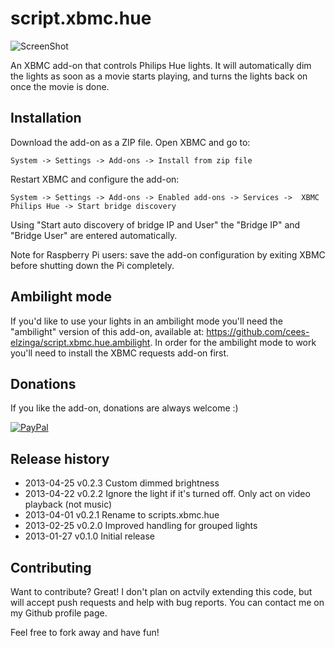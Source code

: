 script.xbmc.hue
===============

![ScreenShot](http://meethue.files.wordpress.com/2013/01/plugin2.png?w=400)

An XBMC add-on that controls Philips Hue lights. It will automatically 
dim the lights as soon as a movie starts playing, and turns the lights 
back on once the movie is done.

Installation
------------

Download the add-on as a ZIP file. Open XBMC and go to:

`System -> Settings -> Add-ons -> Install from zip file`

Restart XBMC and configure the add-on:

`System -> Settings -> Add-ons -> Enabled add-ons -> Services -> 
    XBMC Philips Hue -> Start bridge discovery`

Using "Start auto discovery of bridge IP and User" the "Bridge IP" and 
"Bridge User" are entered automatically.

Note for Raspberry Pi users: save the add-on configuration by exiting 
XBMC before shutting down the Pi completely.

Ambilight mode
--------------

If you'd like to use your lights in an ambilight mode you'll need the 
"ambilight" version of this add-on, available at: 
https://github.com/cees-elzinga/script.xbmc.hue.ambilight. In order 
for the ambilight mode to work you'll need to install the XBMC 
requests add-on first.

Donations
---------
If you like the add-on, donations are always welcome :)

[![PayPal]( https://www.paypalobjects.com/en_US/i/btn/btn_donate_LG.gif)](https://www.paypal.com/cgi-bin/webscr?cmd=_donations&business=48ZKAZK6QHNGJ&lc=NL&item_name=script%2exbmc%2ehue&currency_code=EUR)

Release history
---------------
  * 2013-04-25 v0.2.3 Custom dimmed brightness
  * 2013-04-22 v0.2.2 Ignore the light if it's turned off. Only act on 
                      video playback (not music)
  * 2013-04-01 v0.2.1 Rename to scripts.xbmc.hue
  * 2013-02-25 v0.2.0 Improved handling for grouped lights
  * 2013-01-27 v0.1.0 Initial release 

Contributing
------------

Want to contribute? Great! I don't plan on actvily extending this code,
but will accept push requests and help with bug reports. You can 
contact me on my Github profile page.

Feel free to fork away and have fun!

